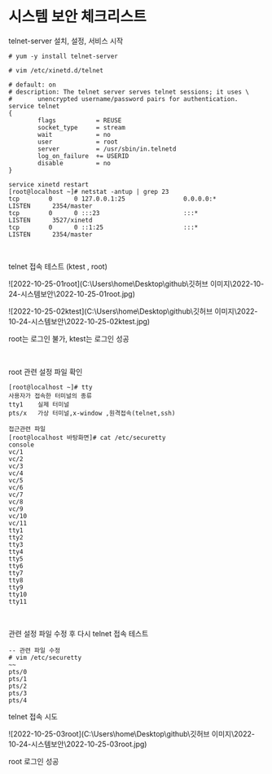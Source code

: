 # 시스템 보안 체크리스트

telnet-server 설치, 설정, 서비스 시작

```
# yum -y install telnet-server

# vim /etc/xinetd.d/telnet

# default: on
# description: The telnet server serves telnet sessions; it uses \
#       unencrypted username/password pairs for authentication.
service telnet
{
        flags           = REUSE
        socket_type     = stream
        wait            = no
        user            = root
        server          = /usr/sbin/in.telnetd
        log_on_failure  += USERID
        disable         = no
}

service xinetd restart 
[root@localhost ~]# netstat -antup | grep 23
tcp        0      0 127.0.0.1:25                0.0.0.0:*                   LISTEN      2354/master         
tcp        0      0 :::23                       :::*                        LISTEN      3527/xinetd         
tcp        0      0 ::1:25                      :::*                        LISTEN      2354/master
```

<br>

telnet 접속 테스트 (ktest , root)

![2022-10-25-01root](C:\Users\home\Desktop\github\깃허브 이미지\2022-10-24-시스템보안\2022-10-25-01root.jpg)

![2022-10-25-02ktest](C:\Users\home\Desktop\github\깃허브 이미지\2022-10-24-시스템보안\2022-10-25-02ktest.jpg)

root는 로그인 불가, ktest는 로그인 성공

<br>

root 관련 설정 파일 확인 

```
[root@localhost ~]# tty
사용자가 접속한 터미널의 종류 
tty1	실제 터미널
pts/x	가상 터미널,x-window ,원격접속(telnet,ssh)

접근관련 파일 
[root@localhost 바탕화면]# cat /etc/securetty
console
vc/1
vc/2
vc/3
vc/4
vc/5
vc/6
vc/7
vc/8
vc/9
vc/10
vc/11
tty1
tty2
tty3
tty4
tty5
tty6
tty7
tty8
tty9
tty10
tty11
```

<br>

관련 설정 파일 수정 후 다시 telnet 접속 테스트

```
-- 관련 파일 수정 
# vim /etc/securetty
~~
pts/0
pts/1
pts/2
pts/3
pts/4
```

telnet 접속 시도

![2022-10-25-03root](C:\Users\home\Desktop\github\깃허브 이미지\2022-10-24-시스템보안\2022-10-25-03root.jpg)

root 로그인 성공

<br>

